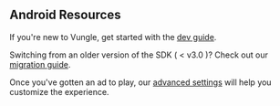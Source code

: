 ## Android Resources

If you're new to Vungle, get started with the [dev guide](https://github.com/Vungle/vungle-resources/blob/master/Android-resources/android-dev-guide.md).

Switching from an older version of the SDK ( < v3.0 )? Check out our [migration guide](https://github.com/Vungle/vungle-resources/blob/master/Android-resources/android-migration-guide.md).

Once you've gotten an ad to play, our [advanced settings](https://github.com/Vungle/vungle-resources/blob/master/Android-resources/android-advanced-settings.md) will help you customize the experience.
